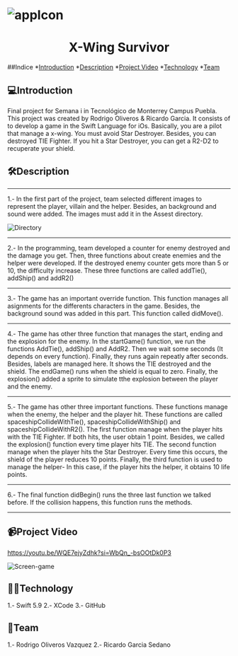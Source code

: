 # ![appIcon](https://github.com/RickardGS4991/starwarsiOsGame/assets/62120855/7af4686c-0822-46ea-9a16-f8af88839393)
<h1 align="center">X-Wing Survivor</h1>

##Indice
*[Introduction](#Introduction)
*[Description](#Description)
*[Project Video](#Project-video)
*[Technology](#Technology)
*[Team](#Team)

## 💻Introduction
Final project for Semana i in Tecnológico de Monterrey Campus Puebla. This project was created by Rodrigo Oliveros &amp; Ricardo Garcia. It consists of to develop a game in the Swift Language for iOs. Basically, you are a pilot that manage a x-wing. You must avoid Star Destroyer. Besides, you can destroyed TIE Fighter. If you hit a Star Destroyer, you can get a R2-D2 to recuperate your shield.

## 🛠️Description
***
1.- In the first part of the project, team selected different images to represent the player, villain and the helper. Besides, an background and sound were added. The images must add it in the Assest directory.

![Directory](https://github.com/RickardGS4991/starwarsiOsGame/assets/62120855/d940ee8f-2d3c-4622-a37a-02c9da16f934)

---

2.- In the programming, team developed a counter for enemy destroyed and the damage you get. Then, three functions about create enemies and the helper were developed. If the destroyed enemy counter gets more than 5 or 10, the difficulty increase. These three functions are called addTie(), addShip() and addR2()

---

3.- The game has an important override function. This function manages all asignments for the differents characters in the game. Besides, the background sound was added in this part. This function called didMove().

---

4.- The game has other three function that manages the start, ending and the explosion for the enemy. In the startGame() function, we run the functions AddTie(), addShip() and AddR2. Then we wait some seconds (It depends on every function). Finally, they runs again repeatly after seconds. Besides, labels are managed here. It shows the TIE destroyed and the shield. The endGame() runs when the shield is equal to zero. Finally, the explosion() added a sprite to simulate tthe explosion between the player and the enemy.

---

5.- The game has other three important functions. These functions manage when the enemy, the helper and the player hit. These functions are called spaceshipCollideWithTie(), spaceshipCollideWithShip() and spaceshipCollideWithR2(). The first function manage when the player hits with the TIE Fighter. If both hits, the user obtain 1 point. Besides, we called the explosion() function every time player hits TIE. The second function manage when the player hits the Star Destroyer. Every time this occurs, the shield of the player reduces 10 points. Finally, the third function is used to manage the helper- In this case, if the player hits the helper, it obtains 10 life points.

---

6.- The final function didBegin() runs the three last function we talked before. If the collision happens, this function runs the methods. 

---

## 📹Project Video
https://youtu.be/WQE7ejyZdhk?si=WbQn_-bsOOtDk0P3

![Screen-game](https://github.com/RickardGS4991/starwarsiOsGame/assets/62120855/453d5785-e242-4a07-8a63-81189ddabf8a)

## 👨‍💻Technology

1.- Swift 5.9
2.- XCode
3.- GitHub

## 🥇Team

1.- Rodrigo Oliveros Vazquez
2.- Ricardo Garcia Sedano
